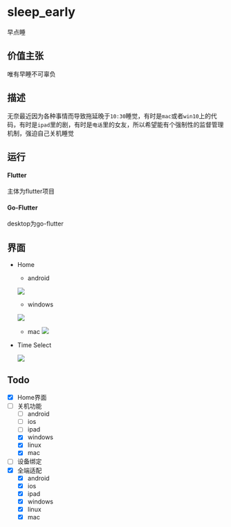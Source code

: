 # sleep_early

早点睡

## 价值主张

唯有早睡不可辜负

## 描述

无奈最近因为各种事情而导致拖延晚于`10:30`睡觉，有时是`mac`或者`win10`上的代码，有时是`ipad`里的剧，有时是`电话`里的女友，所以希望能有个强制性的监督管理机制，强迫自己关机睡觉

## 运行

#### Flutter

主体为flutter项目

#### Go-Flutter

desktop为go-flutter


## 界面

- Home
  - android
  
  ![](https://github.com/di1shuai/sleep_early/blob/master/doc/images/home.png)

  - windows
  
  ![](https://github.com/di1shuai/sleep_early/blob/master/doc/images/windows.png)

  - mac
  ![](https://github.com/di1shuai/sleep_early/blob/master/doc/images/mac.png)


- Time Select
  
  ![](https://github.com/di1shuai/sleep_early/blob/master/doc/images/time.png)


## Todo

- [x] Home界面
- [ ] 关机功能
  - [ ] android
  - [ ] ios
  - [ ] ipad
  - [x] windows
  - [x] linux
  - [x] mac
- [ ] 设备绑定
- [x] 全端适配
  - [x] android
  - [x] ios
  - [x] ipad
  - [x] windows
  - [x] linux
  - [x] mac